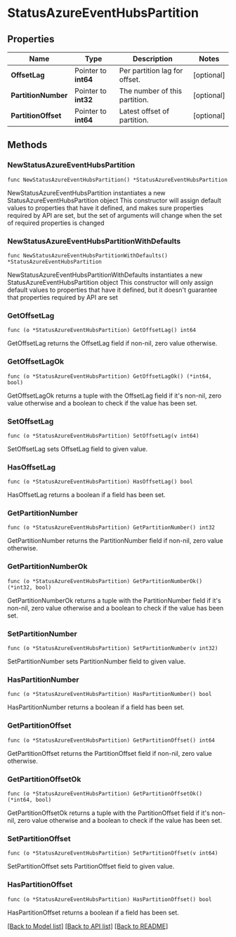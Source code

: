 # StatusAzureEventHubsPartition

## Properties

Name | Type | Description | Notes
------------ | ------------- | ------------- | -------------
**OffsetLag** | Pointer to **int64** | Per partition lag for offset. | [optional] 
**PartitionNumber** | Pointer to **int32** | The number of this partition. | [optional] 
**PartitionOffset** | Pointer to **int64** | Latest offset of partition. | [optional] 

## Methods

### NewStatusAzureEventHubsPartition

`func NewStatusAzureEventHubsPartition() *StatusAzureEventHubsPartition`

NewStatusAzureEventHubsPartition instantiates a new StatusAzureEventHubsPartition object
This constructor will assign default values to properties that have it defined,
and makes sure properties required by API are set, but the set of arguments
will change when the set of required properties is changed

### NewStatusAzureEventHubsPartitionWithDefaults

`func NewStatusAzureEventHubsPartitionWithDefaults() *StatusAzureEventHubsPartition`

NewStatusAzureEventHubsPartitionWithDefaults instantiates a new StatusAzureEventHubsPartition object
This constructor will only assign default values to properties that have it defined,
but it doesn't guarantee that properties required by API are set

### GetOffsetLag

`func (o *StatusAzureEventHubsPartition) GetOffsetLag() int64`

GetOffsetLag returns the OffsetLag field if non-nil, zero value otherwise.

### GetOffsetLagOk

`func (o *StatusAzureEventHubsPartition) GetOffsetLagOk() (*int64, bool)`

GetOffsetLagOk returns a tuple with the OffsetLag field if it's non-nil, zero value otherwise
and a boolean to check if the value has been set.

### SetOffsetLag

`func (o *StatusAzureEventHubsPartition) SetOffsetLag(v int64)`

SetOffsetLag sets OffsetLag field to given value.

### HasOffsetLag

`func (o *StatusAzureEventHubsPartition) HasOffsetLag() bool`

HasOffsetLag returns a boolean if a field has been set.

### GetPartitionNumber

`func (o *StatusAzureEventHubsPartition) GetPartitionNumber() int32`

GetPartitionNumber returns the PartitionNumber field if non-nil, zero value otherwise.

### GetPartitionNumberOk

`func (o *StatusAzureEventHubsPartition) GetPartitionNumberOk() (*int32, bool)`

GetPartitionNumberOk returns a tuple with the PartitionNumber field if it's non-nil, zero value otherwise
and a boolean to check if the value has been set.

### SetPartitionNumber

`func (o *StatusAzureEventHubsPartition) SetPartitionNumber(v int32)`

SetPartitionNumber sets PartitionNumber field to given value.

### HasPartitionNumber

`func (o *StatusAzureEventHubsPartition) HasPartitionNumber() bool`

HasPartitionNumber returns a boolean if a field has been set.

### GetPartitionOffset

`func (o *StatusAzureEventHubsPartition) GetPartitionOffset() int64`

GetPartitionOffset returns the PartitionOffset field if non-nil, zero value otherwise.

### GetPartitionOffsetOk

`func (o *StatusAzureEventHubsPartition) GetPartitionOffsetOk() (*int64, bool)`

GetPartitionOffsetOk returns a tuple with the PartitionOffset field if it's non-nil, zero value otherwise
and a boolean to check if the value has been set.

### SetPartitionOffset

`func (o *StatusAzureEventHubsPartition) SetPartitionOffset(v int64)`

SetPartitionOffset sets PartitionOffset field to given value.

### HasPartitionOffset

`func (o *StatusAzureEventHubsPartition) HasPartitionOffset() bool`

HasPartitionOffset returns a boolean if a field has been set.


[[Back to Model list]](../README.md#documentation-for-models) [[Back to API list]](../README.md#documentation-for-api-endpoints) [[Back to README]](../README.md)


